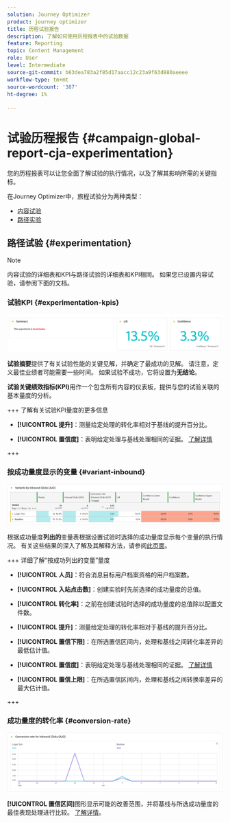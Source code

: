 ```yaml
---
solution: Journey Optimizer
product: journey optimizer
title: 历程试验报告
description: 了解如何使用历程报表中的试验数据
feature: Reporting
topic: Content Management
role: User
level: Intermediate
source-git-commit: b63dea783a2f85d17aacc12c23a9f63d880aeeee
workflow-type: tm+mt
source-wordcount: '387'
ht-degree: 1%

---
```


# 试验历程报告 {#campaign-global-report-cja-experimentation}

您的历程报表可以让您全面了解试验的执行情况，以及了解其影响所需的关键指标。

在Journey Optimizer中，旅程试验分为两种类型：

* [内容试验](../content-management/content-experiment.md)
* [路径实验](../building-journeys/optimize.md)

## 路径试验 {#experimentation}

>[!NOTE]
>
> 内容试验的详细表和KPI与路径试验的详细表和KPI相同。 如果您已设置内容试验，请参阅下面的文档。

### 试验KPI {#experimentation-kpis}

![](assets/journey-report-experiment-1.png)

**试验摘要**&#x200B;提供了有关试验性能的关键见解，并确定了最成功的见解。 请注意，定义最佳业绩者可能需要一些时间。 如果试验不成功，它将设置为&#x200B;**无结论**。

**试验关键绩效指标(KPI)**&#x200B;用作一个包含所有内容的仪表板，提供与您的试验关联的基本量度的分析。

+++ 了解有关试验KPI量度的更多信息

* **[!UICONTROL 提升]**：测量给定处理的转化率相对于基线的提升百分比。

* **[!UICONTROL 置信度]**：表明给定处理与基线处理相同的证据。 [了解详情](../content-management/experiment-calculations.md#understand-confidence)

+++



### 按成功量度显示的变量 {#variant-inbound}

![](assets/cja-experimentation-variants.png)

根据成功量度&#x200B;**列出的**&#x200B;变量表根据设置试验时选择的成功量度显示每个变量的执行情况。
有关这些结果的深入了解及其解释方法，请参阅[此页面](../content-management/get-started-experiment.md#interpret-results)。

+++ 详细了解“按成功列出的变量”量度

* **[!UICONTROL 人员]**：符合消息目标用户档案资格的用户档案数。

* **[!UICONTROL 入站点击数]**：创建实验时先前选择的成功量度的总值。

* **[!UICONTROL 转化率]**：之前在创建试验时选择的成功量度的总值除以配置文件数。

* **[!UICONTROL 提升]**：测量给定处理的转化率相对于基线的提升百分比。

* **[!UICONTROL 置信下限]**：在所选置信区间内，处理和基线之间转化率差异的最低估计值。

* **[!UICONTROL 置信度]**：表明给定处理与基线处理相同的证据。 [了解详情](../content-management/experiment-calculations.md#understand-confidence)

* **[!UICONTROL 置信上限]**：在所选置信区间内，处理和基线之间转换率差异的最大估计值。

+++

### 成功量度的转化率 {#conversion-rate}

![](assets/cja-experimentation-conversion.png)

**[!UICONTROL 置信区间]**&#x200B;图形显示可能的改善范围，并将基线与所选成功量度的最佳表现处理进行比较。 [了解详情](../content-management/experiment-calculations.md#confidence-intervals)。
